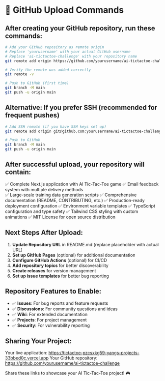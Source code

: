 # 🚀 GitHub Upload Commands

## After creating your GitHub repository, run these commands:

```bash
# Add your GitHub repository as remote origin
# Replace 'yourusername' with your actual GitHub username
# Replace 'ai-tictactoe-challenge' with your repository name
git remote add origin https://github.com/yourusername/ai-tictactoe-challenge.git

# Verify the remote was added correctly
git remote -v

# Push to GitHub (first time)
git branch -M main
git push -u origin main
```

## Alternative: If you prefer SSH (recommended for frequent pushes)

```bash
# Add SSH remote (if you have SSH keys set up)
git remote add origin git@github.com:yourusername/ai-tictactoe-challenge.git

# Push to GitHub
git branch -M main
git push -u origin main
```

## After successful upload, your repository will contain:

✅ Complete Next.js application with AI Tic-Tac-Toe game
✅ Email feedback system with multiple delivery methods  
✅ Large-scale training data generation scripts
✅ Comprehensive documentation (README, CONTRIBUTING, etc.)
✅ Production-ready deployment configuration
✅ Environment variable templates
✅ TypeScript configuration and type safety
✅ Tailwind CSS styling with custom animations
✅ MIT License for open source distribution

## Next Steps After Upload:

1. **Update Repository URL** in README.md (replace placeholder with actual URL)
2. **Set up GitHub Pages** (optional) for additional documentation
3. **Configure GitHub Actions** (optional) for CI/CD
4. **Add repository topics** for better discoverability
5. **Create releases** for version management
6. **Set up issue templates** for better bug reporting

## Repository Features to Enable:

- ✅ **Issues**: For bug reports and feature requests
- ✅ **Discussions**: For community questions and ideas  
- ✅ **Wiki**: For extended documentation
- ✅ **Projects**: For project management
- ✅ **Security**: For vulnerability reporting

## Sharing Your Project:

Your live application: https://tictactoe-pzcsxkg59-yangs-projects-33bbed0c.vercel.app
Your GitHub repository: https://github.com/yourusername/ai-tictactoe-challenge

Share these links to showcase your AI Tic-Tac-Toe project! 🎮